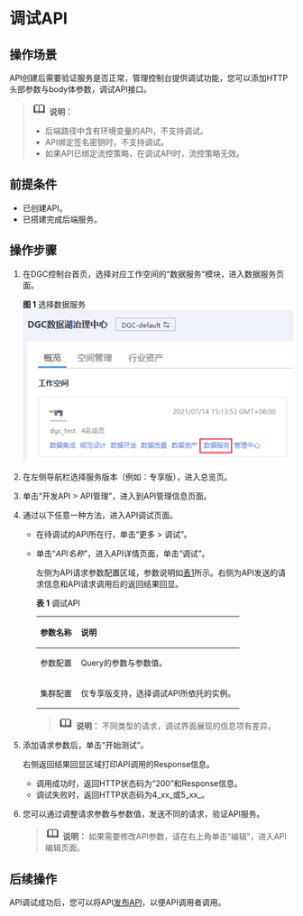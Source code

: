 # 调试API<a name="dgc_01_0316"></a>

## 操作场景<a name="section25971517509"></a>

API创建后需要验证服务是否正常，管理控制台提供调试功能，您可以添加HTTP头部参数与body体参数，调试API接口。

>![](public_sys-resources/icon-note.gif) **说明：** 
>-   后端路径中含有环境变量的API，不支持调试。
>-   API绑定签名密钥时，不支持调试。
>-   如果API已绑定流控策略，在调试API时，流控策略无效。

## 前提条件<a name="section1678010231609"></a>

-   已创建API。
-   已搭建完成后端服务。

## 操作步骤<a name="section1857120015545"></a>

1.  在DGC控制台首页，选择对应工作空间的“数据服务“模块，进入数据服务页面。

    **图 1**  选择数据服务<a name="dgc_01_0313_dgc_01_0009_fig1540042925813"></a>  
    ![](figures/选择数据服务.png "选择数据服务")


1.  在左侧导航栏选择服务版本（例如：专享版），进入总览页。
2.  单击“开发API \> API管理”，进入到API管理信息页面。
3.  通过以下任意一种方法，进入API调试页面。
    -   在待调试的API所在行，单击“更多 \> 调试”。
    -   单击“_API名称_”，进入API详情页面，单击“调试”。

        左侧为API请求参数配置区域，参数说明如[表1](#table91001022122714)所示。右侧为API发送的请求信息和API请求调用后的返回结果回显。

        **表 1**  调试API

        <a name="table91001022122714"></a>
        <table><thead align="left"><tr id="row19100102232710"><th class="cellrowborder" valign="top" width="20%" id="mcps1.2.3.1.1"><p id="p131011322192714"><a name="p131011322192714"></a><a name="p131011322192714"></a>参数名称</p>
        </th>
        <th class="cellrowborder" valign="top" width="80%" id="mcps1.2.3.1.2"><p id="p0101122182714"><a name="p0101122182714"></a><a name="p0101122182714"></a>说明</p>
        </th>
        </tr>
        </thead>
        <tbody><tr id="row19101622102712"><td class="cellrowborder" valign="top" width="20%" headers="mcps1.2.3.1.1 "><p id="p110112226278"><a name="p110112226278"></a><a name="p110112226278"></a>参数配置</p>
        </td>
        <td class="cellrowborder" valign="top" width="80%" headers="mcps1.2.3.1.2 "><p id="p6101182217272"><a name="p6101182217272"></a><a name="p6101182217272"></a>Query的参数与参数值。</p>
        </td>
        </tr>
        <tr id="row1531518593309"><td class="cellrowborder" valign="top" width="20%" headers="mcps1.2.3.1.1 "><p id="p4315759163010"><a name="p4315759163010"></a><a name="p4315759163010"></a>集群配置</p>
        </td>
        <td class="cellrowborder" valign="top" width="80%" headers="mcps1.2.3.1.2 "><p id="p1931585973010"><a name="p1931585973010"></a><a name="p1931585973010"></a>仅专享版支持，选择调试API所依托的实例。</p>
        </td>
        </tr>
        </tbody>
        </table>

        >![](public_sys-resources/icon-note.gif) **说明：** 
        >不同类型的请求，调试界面展现的信息项有差异。


4.  添加请求参数后，单击“开始测试”。

    右侧返回结果回显区域打印API调用的Response信息。

    -   调用成功时，返回HTTP状态码为“200”和Response信息。
    -   调试失败时，返回HTTP状态码为4_xx_或5_xx_。

5.  您可以通过调整请求参数与参数值，发送不同的请求，验证API服务。

    >![](public_sys-resources/icon-note.gif) **说明：** 
    >如果需要修改API参数，请在右上角单击“编辑”，进入API编辑页面。


## 后续操作<a name="section122151752810"></a>

API调试成功后，您可以将API[发布API](发布API.md)，以便API调用者调用。

